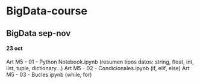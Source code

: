 # BigData-course
## BigData sep-nov
#### 23 oct
Art M5 - 01 - Python Notebook.ipynb (resumen tipos datos: string, float, int, list, tuple, dictionary...)
Art M5 - 02 - Condicionales.ipynb (if, elif, else)
Art M5 - 03 - Bucles.ipynb  (while, for)
